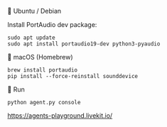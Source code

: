 🔹 Ubuntu / Debian

Install PortAudio dev package:
```
sudo apt update
sudo apt install portaudio19-dev python3-pyaudio
```
🔹 macOS (Homebrew)
```
brew install portaudio
pip install --force-reinstall sounddevice
```

🔹 Run
```
python agent.py console
```

https://agents-playground.livekit.io/